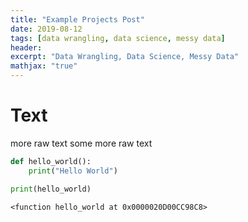 ```yaml
---
title: "Example Projects Post"
date: 2019-08-12
tags: [data wrangling, data science, messy data]
header:
excerpt: "Data Wrangling, Data Science, Messy Data"
mathjax: "true"
---
```


# Text
more raw text
some more raw text


```python
def hello_world():
    print("Hello World")

print(hello_world)
```

    <function hello_world at 0x0000020D00CC98C8>
    


```python

```
